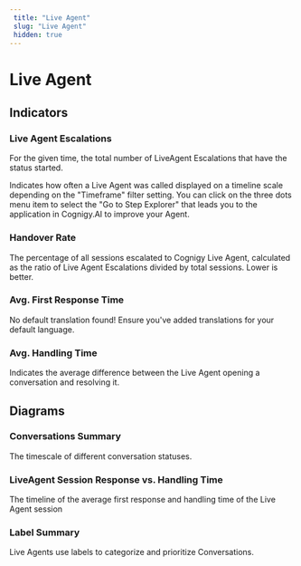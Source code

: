 ```yaml
---
 title: "Live Agent" 
 slug: "Live Agent" 
 hidden: true 
---
```


# Live Agent


## Indicators 

### Live Agent Escalations

For the given time, the total number of LiveAgent Escalations that have the status started.

Indicates how often a Live Agent was called displayed on a timeline scale depending on the "Timeframe" filter setting.
You can click on the three dots menu item to select the "Go to Step Explorer" that leads you to the application in Cognigy.AI to improve your Agent.

### Handover Rate

The percentage of all sessions escalated to Cognigy Live Agent, calculated as the ratio of Live Agent Escalations divided by total sessions. Lower is better.

### Avg. First Response Time

No default translation found! Ensure you've added translations for your default language.

### Avg. Handling Time

Indicates the average difference between the Live Agent opening a conversation and resolving it.

## Diagrams 

### Conversations Summary

The timescale of different conversation statuses.

### LiveAgent Session Response vs. Handling Time

The timeline of the average first response and handling time of the Live Agent session

### Label Summary

Live Agents use labels to categorize and prioritize Conversations.